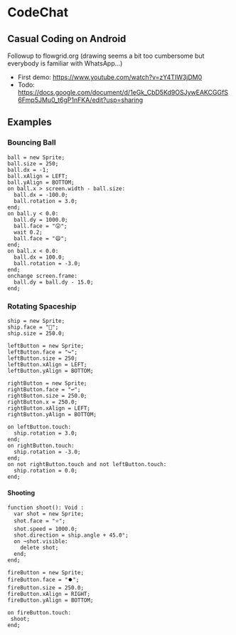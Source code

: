 # CodeChat

## Casual Coding on Android

Followup to flowgrid.org (drawing seems a bit too cumbersome but everybody is familiar with WhatsApp...) 

  * First demo: https://www.youtube.com/watch?v=zY4TIW3jDM0
  * Todo: https://docs.google.com/document/d/1eGk_CbD5Kd9OSJywEAKCGGfS6Fmp5JMu0_t6gP1nFKA/edit?usp=sharing

## Examples

### Bouncing Ball

    ball = new Sprite;
    ball.size = 250;
    ball.dx = -1;
    ball.xAlign = LEFT;
    ball.yAlign = BOTTOM;
    on ball.x > screen.width - ball.size:
      ball.dx = -100.0;
      ball.rotation = 3.0;
    end;
    on ball.y < 0.0:
      ball.dy = 1000.0;
      ball.face = "😲";
      wait 0.2;
      ball.face = "😄";
    end;
    on ball.x < 0.0:
      ball.dx = 100.0;
      ball.rotation = -3.0;
    end;
    onchange screen.frame:
      ball.dy = ball.dy - 15.0;
    end;

### Rotating Spaceship

    ship = new Sprite;
    ship.face = "🚀";
    ship.size = 250.0;

    leftButton = new Sprite;
    leftButton.face = "↪️";
    leftButton.size = 250;
    leftButton.xAlign = LEFT;
    leftButton.yAlign = BOTTOM;

    rightButton = new Sprite;
    rightButton.face = "↩️";
    rightButton.size = 250.0;
    rightButton.x = 250.0;
    rightButton.xAlign = LEFT;
    rightButton.yAlign = BOTTOM;

    on leftButton.touch:
      ship.rotation = 3.0;
    end;
    on rightButton.touch:
      ship.rotation = -3.0;
    end;
    on not rightButton.touch and not leftButton.touch:
      ship.rotation = 0.0;
    end;
    
#### Shooting

    function shoot(): Void :
      var shot = new Sprite;
      shot.face = "⭐";
      shot.speed = 1000.0;
      shot.direction = ship.angle + 45.0°;
      on ¬shot.visible:
        delete shot;
      end;
    end;
    
    fireButton = new Sprite;
    fireButton.face = "⏺️";
    fireButton.size = 250.0;
    fireButton.xAlign = RIGHT;
    fireButton.yAlign = BOTTOM;
    
    on fireButton.touch:
     shoot;
    end;

 
